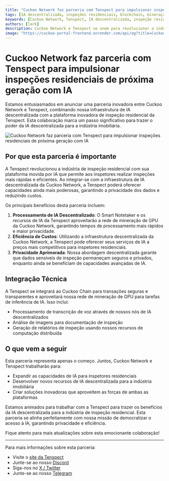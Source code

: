 ```yaml
---
title: "Cuckoo Network faz parceria com Tenspect para impulsionar inspeções residenciais de próxima geração com IA"
tags: [IA descentralizada, inspeções residenciais, blockchain, mineração de GPU, tecnologia imobiliária]
keywords: [Cuckoo Network, Tenspect, IA descentralizada, inspeção residencial, blockchain, mineração de GPU, infraestrutura de IA]
authors: [lark]
description: Cuckoo Network e Tenspect se unem para revolucionar a indústria de inspeção residencial, integrando infraestrutura de IA descentralizada, aprimorando a privacidade e reduzindo custos por meio de tecnologia blockchain e mineração de GPU.
image: "https://cuckoo-portal-frontend.onrender.com/api/og?title=Cuckoo%20Network%20faz%20parceria%20com%20Tenspect%20para%20impulsionar%20inspe%C3%A7%C3%B5es%20residenciais%20de%20pr%C3%B3xima%20gera%C3%A7%C3%A3o%20com%20IA"
---
```


# Cuckoo Network faz parceria com Tenspect para impulsionar inspeções residenciais de próxima geração com IA

Estamos entusiasmados em anunciar uma parceria inovadora entre Cuckoo Network e Tenspect, combinando nossa infraestrutura de IA descentralizada com a plataforma inovadora de inspeção residencial da Tenspect. Esta colaboração marca um passo significativo para trazer o poder da IA descentralizada para a indústria imobiliária.

![Cuckoo Network faz parceria com Tenspect para impulsionar inspeções residenciais de próxima geração com IA](https://cuckoo-portal-frontend.onrender.com/api/og?title=Cuckoo%20Network%20faz%20parceria%20com%20Tenspect%20para%20impulsionar%20inspe%C3%A7%C3%B5es%20residenciais%20de%20pr%C3%B3xima%20gera%C3%A7%C3%A3o%20com%20IA)

## Por que esta parceria é importante

A Tenspect revolucionou a indústria de inspeção residencial com sua plataforma movida por IA que permite aos inspetores realizar inspeções mais rápidas e eficientes. Ao integrar-se com a infraestrutura de IA descentralizada da Cuckoo Network, a Tenspect poderá oferecer capacidades ainda mais poderosas, garantindo a privacidade dos dados e reduzindo custos.

Os principais benefícios desta parceria incluem:

1. **Processamento de IA Descentralizado**: O Smart Notetaker e os recursos de IA da Tenspect aproveitarão a rede de mineração de GPU da Cuckoo Network, garantindo tempos de processamento mais rápidos e maior privacidade.
2. **Eficiência de Custos**: Utilizando a infraestrutura descentralizada da Cuckoo Network, a Tenspect pode oferecer seus serviços de IA a preços mais competitivos para inspetores residenciais.
3. **Privacidade Aprimorada**: Nossa abordagem descentralizada garante que dados sensíveis de inspeção permaneçam seguros e privados, enquanto ainda se beneficiam de capacidades avançadas de IA.

## Integração Técnica

A Tenspect se integrará ao Cuckoo Chain para transações seguras e transparentes e aproveitará nossa rede de mineração de GPU para tarefas de inferência de IA. Isso inclui:

- Processamento de transcrição de voz através de nossos nós de IA descentralizados
- Análise de imagens para documentação de inspeção
- Geração de relatórios de inspeção usando nossos recursos de computação distribuída

## O que vem a seguir

Esta parceria representa apenas o começo. Juntos, Cuckoo Network e Tenspect trabalharão para:

- Expandir as capacidades de IA para inspetores residenciais
- Desenvolver novos recursos de IA descentralizada para a indústria imobiliária
- Criar soluções inovadoras que aproveitem as forças de ambas as plataformas

Estamos animados para trabalhar com a Tenspect para trazer os benefícios da IA descentralizada para a indústria de inspeção residencial. Esta parceria se alinha perfeitamente com nossa missão de democratizar o acesso à IA, garantindo privacidade e eficiência.

Fique atento para mais atualizações sobre esta emocionante colaboração!

------

Para mais informações sobre esta parceria:

- Visite o [site da Tenspect](https://tenspect.com)
- Junte-se ao nosso [Discord](https://cuckoo.network/dc)
- Siga-nos no [X / Twitter](https://cuckoo.network/x)
- Junte-se ao nosso [Telegram](https://cuckoo.network/tg)
